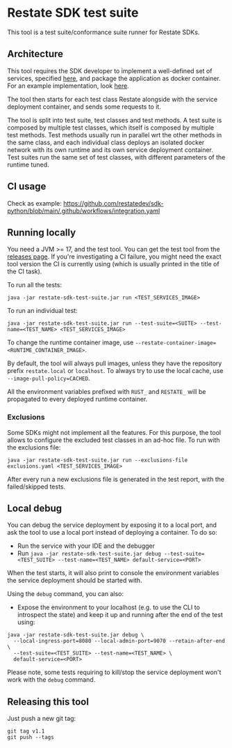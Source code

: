 # Restate SDK test suite

This tool is a test suite/conformance suite runner for Restate SDKs.

## Architecture

This tool requires the SDK developer to implement a well-defined set of services, specified [here](./src/main/kotlin/dev/restate/sdktesting/contracts), and package the application as docker container. 
For an example implementation, look [here](https://github.com/restatedev/sdk-java/tree/main/test-services/src/main/kotlin/dev/restate/sdk/testservices).

The tool then starts for each test class Restate alongside with the service deployment container, and sends some requests to it.

The tool is split into test suite, test classes and test methods. 
A test suite is composed by multiple test classes, which itself is composed by multiple test methods. 
Test methods usually run in parallel wrt the other methods in the same class, and each individual class deploys an isolated docker network with its own runtime and its own service deployment container. 
Test suites run the same set of test classes, with different parameters of the runtime tuned.

## CI usage

Check as example: https://github.com/restatedev/sdk-python/blob/main/.github/workflows/integration.yaml

## Running locally

You need a JVM >= 17, and the test tool. You can get the test tool from the [releases page](https://github.com/restatedev/sdk-test-suite/releases). If you're investigating a CI failure, you might need the exact tool version the CI is currently using (which is usually printed in the title of the CI task).

To run all the tests:

```shell
java -jar restate-sdk-test-suite.jar run <TEST_SERVICES_IMAGE>
```

To run an individual test:

```shell
java -jar restate-sdk-test-suite.jar run --test-suite=<SUITE> --test-name=<TEST_NAME> <TEST_SERVICES_IMAGE>
```

To change the runtime container image, use `--restate-container-image=<RUNTIME_CONTAINER_IMAGE>`.

By default, the tool will always pull images, unless they have the repository prefix `restate.local` or `localhost`. To always try to use the local cache, use `--image-pull-policy=CACHED`.

All the environment variables prefixed with `RUST_` and `RESTATE_` will be propagated to every deployed runtime container. 

### Exclusions

Some SDKs might not implement all the features. For this purpose, the tool allows to configure the excluded test classes in an ad-hoc file. To run with the exclusions file:

```shell
java -jar restate-sdk-test-suite.jar run --exclusions-file exclusions.yaml <TEST_SERVICES_IMAGE>
```

After every run a new exclusions file is generated in the test report, with the failed/skipped tests.

## Local debug

You can debug the service deployment by exposing it to a local port, and ask the tool to use a local port instead of deploying a container. To do so:

* Run the service with your IDE and the debugger
* Run `java -jar restate-sdk-test-suite.jar debug --test-suite=<TEST_SUITE> --test-name=<TEST_NAME> default-service=<PORT>`

When the test starts, it will also print to console the environment variables the service deployment should be started with.

Using the `debug` command, you can also:

* Expose the environment to your localhost (e.g. to use the CLI to introspect the state) and keep it up and running after the end of the test using:

```shell
java -jar restate-sdk-test-suite.jar debug \
  --local-ingress-port=8080 --local-admin-port=9070 --retain-after-end \
  --test-suite=<TEST_SUITE> --test-name=<TEST_NAME> \
  default-service=<PORT>
```

Please note, some tests requiring to kill/stop the service deployment won't work with the `debug` command.

## Releasing this tool

Just push a new git tag:

```shell
git tag v1.1 
git push --tags
```